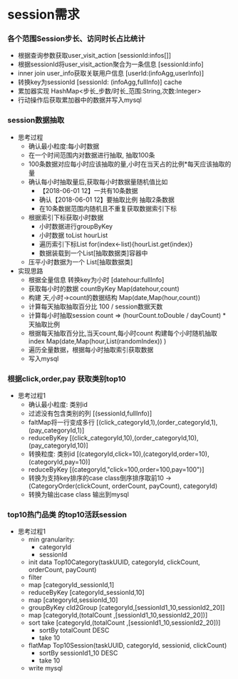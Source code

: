 # session需求
### 各个范围Session步长、访问时长占比统计
* 根据查询参数获取user_visit_action [sessionId:infos[]]
* 根据sessionId将user_visit_action聚合为一条信息 [sessionId:info]
* inner join user_info获取关联用户信息 [userId:(infoAgg,userInfo)]
* 转换key为sessionId [sessionId: (infoAgg,fullInfo)] cache
* 累加器实现 HashMap<步长_步数/时长_范围:String,次数:Integer>
* 行动操作后获取累加器中的数据并写入mysql

### session数据抽取
* 思考过程
    * 确认最小粒度:每小时数据
    * 在一个时间范围内对数据进行抽取, 抽取100条
    * 100条数据对应每小时应该抽取的量,小时在当天占的比例*每天应该抽取的量
    * 确认每小时抽取量后,获取每小时数据量随机值比如
        * 【2018-06-01 12】一共有10条数据
        * 确认【2018-06-01 12】要抽取比例 抽取2条数据
        * 在10条数据范围内随机且不重复获取数据索引下标
    * 根据索引下标获取小时数据
        * 小时数据进行groupByKey
        * 小时数据 toList hourList
        * 遍历索引下标List for(index<-list){hourList.get(index)}
        * 数据装载到一个List[抽取数据类]容器中
    * 压平小时数据为一个 List[抽取数据类]
* 实现思路
    * 根据全量信息 转换key为小时 [datehour:fullInfo]
    * 获取每小时的数据 countByKey Map(datehour,count)
    * 构建 天,小时->count的数据结构  Map(date,Map(hour,count))
    * 计算每天抽取抽取百分比 100 / session数据天数
    * 计算每小时抽取session count => (hourCount.toDouble / dayCount) * 天抽取比例
    * 根据每天抽取百分比,当天count,每小时count 构建每个小时随机抽取index Map(date,Map(hour,List(randomIndex)) )
    * 遍历全量数据，根据每小时抽取索引获取数据
    * 写入mysql
    
### 根据click,order,pay 获取类别top10
* 思考过程1
    * 确认最小粒度: 类别id
    * 过滤没有包含类别的列  [(sessionId,fullInfo)]
    * faltMap将一行变成多行 [(click_categoryId,1),(order_categoryId,1),(pay_categoryId,1)]
    * reduceByKey [(click_categoryId,10),(order_categoryId,10),(pay_categoryId,10)]
    * 转换粒度: 类别id  [(categoryId,click=10),(categoryId,order=10),(categoryId,pay=10)]
    * reduceByKey   [(categoryId,"click=100,order=100,pay=100")]
    * 转换为支持key排序的case class倒序排序取前10 -> (CategoryOrder(clickCount, orderCount, payCount), categoryId)
    * 转换为输出case class 输出到mysql
    
### top10热门品类 的top10活跃session
* 思考过程1
    * min granularity: 
        * categoryId
        * sessionId 
    * init data
        Top10Category(taskUUID, categoryId, clickCount, orderCount, payCount)
    * filter
    * map [categoryId_sessionId,1] 
    * reduceByKey [categoryId_sessionId,10]
    * map [categoryId,sessionId_10]
    * groupByKey cId2Group [categoryId,[sessionId1_10,sessionId2_20]]
    * map [categoryId,(totalCount ,[sessionId1_10,sessionId2_20])]
    * sort take [categoryId,(totalCount ,[sessionId1_10,sessionId2_20])]
        * sortBy totalCount DESC
        * take 10
    * flatMap Top10Session(taskUUID, categoryId, sessionid, clickCount)
        * sortBy sessionId1_10 DESC
        * take 10
    * write mysql
